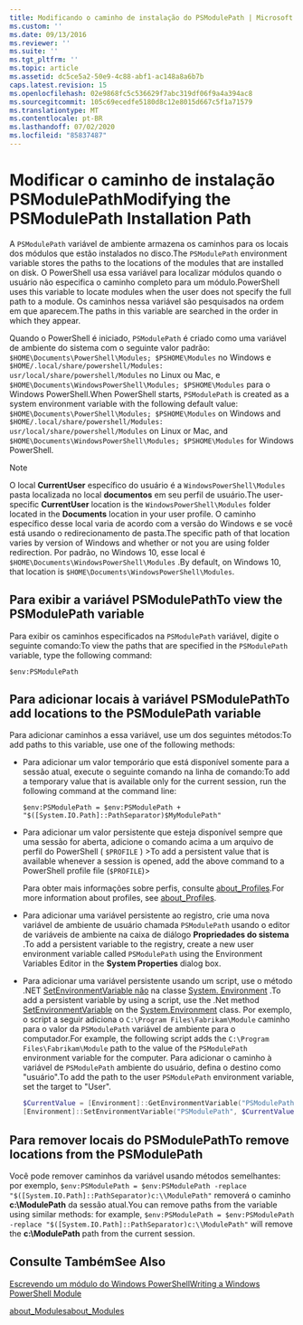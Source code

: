 ```yaml
---
title: Modificando o caminho de instalação do PSModulePath | Microsoft Docs
ms.custom: ''
ms.date: 09/13/2016
ms.reviewer: ''
ms.suite: ''
ms.tgt_pltfrm: ''
ms.topic: article
ms.assetid: dc5ce5a2-50e9-4c88-abf1-ac148a8a6b7b
caps.latest.revision: 15
ms.openlocfilehash: 02e9868fc5c536629f7abc319df06f9a4a394ac8
ms.sourcegitcommit: 105c69ecedfe5180d8c12e8015d667c5f1a71579
ms.translationtype: MT
ms.contentlocale: pt-BR
ms.lasthandoff: 07/02/2020
ms.locfileid: "85837487"
---
```

# <a name="modifying-the-psmodulepath-installation-path"></a><span data-ttu-id="4255e-102">Modificar o caminho de instalação PSModulePath</span><span class="sxs-lookup"><span data-stu-id="4255e-102">Modifying the PSModulePath Installation Path</span></span>

<span data-ttu-id="4255e-103">A `PSModulePath` variável de ambiente armazena os caminhos para os locais dos módulos que estão instalados no disco.</span><span class="sxs-lookup"><span data-stu-id="4255e-103">The `PSModulePath` environment variable stores the paths to the locations of the modules that are installed on disk.</span></span> <span data-ttu-id="4255e-104">O PowerShell usa essa variável para localizar módulos quando o usuário não especifica o caminho completo para um módulo.</span><span class="sxs-lookup"><span data-stu-id="4255e-104">PowerShell uses this variable to locate modules when the user does not specify the full path to a module.</span></span> <span data-ttu-id="4255e-105">Os caminhos nessa variável são pesquisados na ordem em que aparecem.</span><span class="sxs-lookup"><span data-stu-id="4255e-105">The paths in this variable are searched in the order in which they appear.</span></span>

<span data-ttu-id="4255e-106">Quando o PowerShell é iniciado, `PSModulePath` é criado como uma variável de ambiente do sistema com o seguinte valor padrão: `$HOME\Documents\PowerShell\Modules; $PSHOME\Modules` no Windows e `$HOME/.local/share/powershell/Modules: usr/local/share/powershell/Modules` no Linux ou Mac, e `$HOME\Documents\WindowsPowerShell\Modules; $PSHOME\Modules` para o Windows PowerShell.</span><span class="sxs-lookup"><span data-stu-id="4255e-106">When PowerShell starts, `PSModulePath` is created as a system environment variable with the following default value: `$HOME\Documents\PowerShell\Modules; $PSHOME\Modules` on Windows and `$HOME/.local/share/powershell/Modules: usr/local/share/powershell/Modules` on Linux or Mac, and `$HOME\Documents\WindowsPowerShell\Modules; $PSHOME\Modules` for Windows PowerShell.</span></span>

> [!NOTE]
> <span data-ttu-id="4255e-107">O local **CurrentUser** específico do usuário é a `WindowsPowerShell\Modules` pasta localizada no local **documentos** em seu perfil de usuário.</span><span class="sxs-lookup"><span data-stu-id="4255e-107">The user-specific **CurrentUser** location is the `WindowsPowerShell\Modules` folder located in the **Documents** location in your user profile.</span></span> <span data-ttu-id="4255e-108">O caminho específico desse local varia de acordo com a versão do Windows e se você está usando o redirecionamento de pasta.</span><span class="sxs-lookup"><span data-stu-id="4255e-108">The specific path of that location varies by version of Windows and whether or not you are using folder redirection.</span></span> <span data-ttu-id="4255e-109">Por padrão, no Windows 10, esse local é `$HOME\Documents\WindowsPowerShell\Modules` .</span><span class="sxs-lookup"><span data-stu-id="4255e-109">By default, on Windows 10, that location is `$HOME\Documents\WindowsPowerShell\Modules`.</span></span>

## <a name="to-view-the-psmodulepath-variable"></a><span data-ttu-id="4255e-110">Para exibir a variável PSModulePath</span><span class="sxs-lookup"><span data-stu-id="4255e-110">To view the PSModulePath variable</span></span>

<span data-ttu-id="4255e-111">Para exibir os caminhos especificados na `PSModulePath` variável, digite o seguinte comando:</span><span class="sxs-lookup"><span data-stu-id="4255e-111">To view the paths that are specified in the `PSModulePath` variable, type the following command:</span></span>

`$env:PSModulePath`

## <a name="to-add-locations-to-the-psmodulepath-variable"></a><span data-ttu-id="4255e-112">Para adicionar locais à variável PSModulePath</span><span class="sxs-lookup"><span data-stu-id="4255e-112">To add locations to the PSModulePath variable</span></span>

<span data-ttu-id="4255e-113">Para adicionar caminhos a essa variável, use um dos seguintes métodos:</span><span class="sxs-lookup"><span data-stu-id="4255e-113">To add paths to this variable, use one of the following methods:</span></span>

- <span data-ttu-id="4255e-114">Para adicionar um valor temporário que está disponível somente para a sessão atual, execute o seguinte comando na linha de comando:</span><span class="sxs-lookup"><span data-stu-id="4255e-114">To add a temporary value that is available only for the current session, run the following command at the command line:</span></span>

  `$env:PSModulePath = $env:PSModulePath + "$([System.IO.Path]::PathSeparator)$MyModulePath"`

- <span data-ttu-id="4255e-115">Para adicionar um valor persistente que esteja disponível sempre que uma sessão for aberta, adicione o comando acima a um arquivo de perfil do PowerShell ( `$PROFILE` ) ></span><span class="sxs-lookup"><span data-stu-id="4255e-115">To add a persistent value that is available whenever a session is opened, add the above command to a PowerShell profile file (`$PROFILE`)></span></span>

  <span data-ttu-id="4255e-116">Para obter mais informações sobre perfis, consulte [about_Profiles](/powershell/module/microsoft.powershell.core/about/about_profiles).</span><span class="sxs-lookup"><span data-stu-id="4255e-116">For more information about profiles, see [about_Profiles](/powershell/module/microsoft.powershell.core/about/about_profiles).</span></span>

- <span data-ttu-id="4255e-117">Para adicionar uma variável persistente ao registro, crie uma nova variável de ambiente de usuário chamada `PSModulePath` usando o editor de variáveis de ambiente na caixa de diálogo **Propriedades do sistema** .</span><span class="sxs-lookup"><span data-stu-id="4255e-117">To add a persistent variable to the registry, create a new user environment variable called `PSModulePath` using the Environment Variables Editor in the **System Properties** dialog box.</span></span>

- <span data-ttu-id="4255e-118">Para adicionar uma variável persistente usando um script, use o método .NET [SetEnvironmentVariable não](/dotnet/api/system.environment.setenvironmentvariable) na classe [System. Environment](/dotnet/api/system.environment) .</span><span class="sxs-lookup"><span data-stu-id="4255e-118">To add a persistent variable by using a script, use the .Net method [SetEnvironmentVariable](/dotnet/api/system.environment.setenvironmentvariable) on the [System.Environment](/dotnet/api/system.environment) class.</span></span> <span data-ttu-id="4255e-119">Por exemplo, o script a seguir adiciona o `C:\Program Files\Fabrikam\Module` caminho para o valor da `PSModulePath` variável de ambiente para o computador.</span><span class="sxs-lookup"><span data-stu-id="4255e-119">For example, the following script adds the `C:\Program Files\Fabrikam\Module` path to the value of the `PSModulePath` environment variable for the computer.</span></span> <span data-ttu-id="4255e-120">Para adicionar o caminho à variável de `PSModulePath` ambiente do usuário, defina o destino como "usuário".</span><span class="sxs-lookup"><span data-stu-id="4255e-120">To add the path to the user `PSModulePath` environment variable, set the target to "User".</span></span>

  ```powershell
  $CurrentValue = [Environment]::GetEnvironmentVariable("PSModulePath", "Machine")
  [Environment]::SetEnvironmentVariable("PSModulePath", $CurrentValue + [System.IO.Path]::PathSeparator + "C:\Program Files\Fabrikam\Modules", "Machine")

  ```

## <a name="to-remove-locations-from-the-psmodulepath"></a><span data-ttu-id="4255e-121">Para remover locais do PSModulePath</span><span class="sxs-lookup"><span data-stu-id="4255e-121">To remove locations from the PSModulePath</span></span>

<span data-ttu-id="4255e-122">Você pode remover caminhos da variável usando métodos semelhantes: por exemplo, `$env:PSModulePath = $env:PSModulePath -replace "$([System.IO.Path]::PathSeparator)c:\\ModulePath"` removerá o caminho **c:\ModulePath** da sessão atual.</span><span class="sxs-lookup"><span data-stu-id="4255e-122">You can remove paths from the variable using similar methods: for example, `$env:PSModulePath = $env:PSModulePath -replace "$([System.IO.Path]::PathSeparator)c:\\ModulePath"` will remove the **c:\ModulePath** path from the current session.</span></span>

## <a name="see-also"></a><span data-ttu-id="4255e-123">Consulte Também</span><span class="sxs-lookup"><span data-stu-id="4255e-123">See Also</span></span>

[<span data-ttu-id="4255e-124">Escrevendo um módulo do Windows PowerShell</span><span class="sxs-lookup"><span data-stu-id="4255e-124">Writing a Windows PowerShell Module</span></span>](./writing-a-windows-powershell-module.md)

[<span data-ttu-id="4255e-125">about_Modules</span><span class="sxs-lookup"><span data-stu-id="4255e-125">about_Modules</span></span>](/powershell/module/microsoft.powershell.core/about/about_modules)

